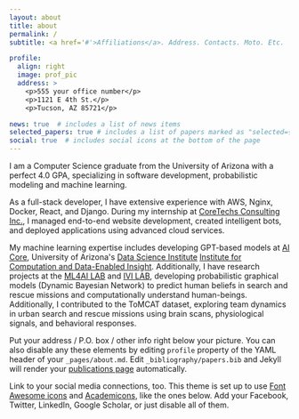 ```yaml
---
layout: about
title: about
permalink: /
subtitle: <a href='#'>Affiliations</a>. Address. Contacts. Moto. Etc.

profile:
  align: right
  image: prof_pic
  address: >
    <p>555 your office number</p>
    <p>1121 E 4th St.</p>
    <p>Tucson, AZ 85721</p>

news: true  # includes a list of news items
selected_papers: true # includes a list of papers marked as "selected={true}"
social: true  # includes social icons at the bottom of the page
---
```


I am a Computer Science graduate from the University of Arizona with a perfect 4.0 GPA, specializing in software development, probabilistic modeling and machine learning.

As a full-stack developer, I have extensive experience with AWS, Nginx, Docker, React, and Django. During my internship at [CoreTechs Consulting Inc.](https://www.coretechs.com/), I managed end-to-end website development, created intelligent bots, and deployed applications using advanced cloud services.

My machine learning expertise includes developing GPT-based models at [AI Core](https://aicore.arizona.edu/), University of Arizona's [Data Science Institute](https://datascience.arizona.edu/) [Institute for Computation and Data-Enabled Insight](https://datainsight.arizona.edu/). Additionally, I have research projects at the [ML4AI LAB](https://ml4ai.github.io/) and [IVI LAB](https://ivilab.org/), developing probabilistic graphical models (Dynamic Bayesian Network) to predict human beliefs in search and rescue missions and computationally understand human-beings. Additionally, I contributed to the ToMCAT dataset, exploring team dynamics in urban search and rescue missions using brain scans, physiological signals, and behavioral responses.

Put your address / P.O. box / other info right below your picture. You can also disable any these elements by editing `profile` property of the YAML header of your `_pages/about.md`. Edit `_bibliography/papers.bib` and Jekyll will render your [publications page](/al-folio/publications/) automatically.

Link to your social media connections, too. This theme is set up to use [Font Awesome icons](http://fortawesome.github.io/Font-Awesome/) and [Academicons](https://jpswalsh.github.io/academicons/), like the ones below. Add your Facebook, Twitter, LinkedIn, Google Scholar, or just disable all of them.
